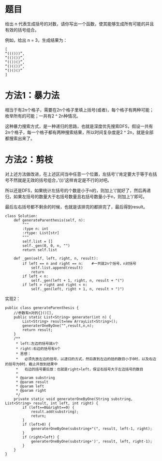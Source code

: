 # 题目

给出 n 代表生成括号的对数，请你写出一个函数，使其能够生成所有可能的并且有效的括号组合。

例如，给出 n = 3，生成结果为：

```
[
“((()))”,
“(()())”,
“(())()”,
“()(())”,
“()()()”
]
```


# 方法1：暴力法

相当于有2n个格子，需要在2n个格子里填上括号(或者)，每个格子有两种可能；枚举所有的可能；一共有2 ^ 2n种情况。

这种暴力搜索方式，是一种递归的思路，也就是深度优先搜索DFS，假设一共有2n个格子，每一个格子都有两种搜索结果，所以时间复杂度是2 ^ 2n，就是全部都搜索出来了。

# 方法2：剪枝

对上述方法做改进，在上述区间当中任意一个位置，左括号’(‘肯定要大于等于右括号不然就是无效的括号组合，’())'这样肯定是不行的对吧。

所以还是DFS，如果统计左括号的个数是小于n的，则加上’(‘就好了，然后再递归，如果左括号的数量大于右括号数量且右括号数量小于n，则加上’)'即可。

最后左右括号都不剩余的时候，也就是该排完的都排完了，最后得到result。

```
class Solution:
    def generateParenthesis(self, n):
        """
        :type n: int
        :rtype: List[str]
        """
        self.list = []
        self._gen(0, 0, n, "")
        return self.list
        
    def _gen(self, left, right, n, result):
        if left == n and right == n:    #一共就2n个括号，n对括号
            self.list.append(result)
            return
        if left < n:
            self._gen(left + 1, right, n, result + "(")
        if left > right and right < n:
            self._gen(left, right + 1, n, result + ")")
```


实现2：
```
public class generateParenthesis {
	//参数有n对的{}()[],
	public static List<String> generater(int n) {
		List<String> result=new ArrayList<String>();
		generaterOneByOne("",result,n,n);
		return result;
	}
	/**
	 * left:左边的括号就n个
	 * right:右边的括号有n个
	 * 思想：
	 *   必须先放左边的括号，以递归的方式，然后直到左边的括的数目小于0时，以及右边的括号为0时，截止并放到结果中
	 *   右边的括号要后放：也就是right>left，保证右括号大于左边括号的数目
	 * 
	 * @param substring
	 * @param result
	 * @param left
	 * @param right
	 */
	private static void generaterOneByOne(String substring, List<String> result, int left, int right) {
		if (left==0&&right==0) {
			result.add(substring);
			return;
		}
		if (left>0) {
			generaterOneByOne(substring+"(", result, left-1, right);
		}
		if (right>left) {
			generaterOneByOne(substring+')', result, left, right-1);
		}	
	}
}
```